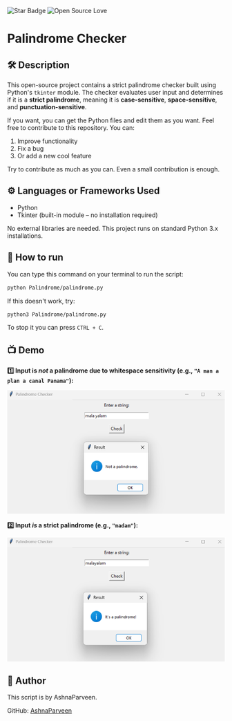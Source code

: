 ![Star Badge](https://img.shields.io/github/stars/ndleah/python-mini-project?style=social) 
![Open Source Love](https://badges.frapsoft.com/os/v1/open-source.svg?v=103)

# Palindrome Checker

## 🛠️ Description

This open-source project contains a strict palindrome checker built using Python's `tkinter` module. The checker evaluates user input and determines if it is a **strict palindrome**, meaning it is **case-sensitive**, **space-sensitive**, and **punctuation-sensitive**.

If you want, you can get the Python files and edit them as you want. Feel free to contribute to this repository. You can:
1. Improve functionality  
2. Fix a bug  
3. Or add a new cool feature  

Try to contribute as much as you can. Even a small contribution is enough.

## ⚙️ Languages or Frameworks Used

- Python  
- Tkinter (built-in module – no installation required)

No external libraries are needed. This project runs on standard Python 3.x installations.

## 🌟 How to run

You can type this command on your terminal to run the script:

```bash
python Palindrome/palindrome.py
````

If this doesn't work, try:

```bash
python3 Palindrome/palindrome.py
```

To stop it you can press `CTRL + C`.

## 📺 Demo

**1️⃣ Input is *not* a palindrome due to whitespace sensitivity (e.g., `"A man a plan a canal Panama"`):**

![Non-Palindrome](screenshot1.png)

**2️⃣ Input *is* a strict palindrome (e.g., `"madam"`):**

![Strict Palindrome](screenshot2.png)

## 🤖 Author

This script is by AshnaParveen.

GitHub: [AshnaParveen](https://github.com/AshnaParveen)


